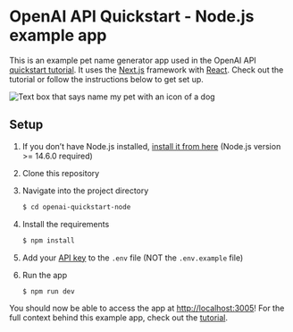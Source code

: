 # OpenAI API Quickstart - Node.js example app

This is an example pet name generator app used in the OpenAI API [quickstart tutorial](https://platform.openai.com/docs/quickstart). It uses the [Next.js](https://nextjs.org/) framework with [React](https://reactjs.org/). Check out the tutorial or follow the instructions below to get set up.

![Text box that says name my pet with an icon of a dog](https://user-images.githubusercontent.com/10623307/213887080-b2bc4645-7fdb-4dbd-ae42-efce00d0dc29.png)


## Setup

1. If you don’t have Node.js installed, [install it from here](https://nodejs.org/en/) (Node.js version >= 14.6.0 required)

2. Clone this repository

3. Navigate into the project directory

   ```bash
   $ cd openai-quickstart-node
   ```

4. Install the requirements

   ```bash
   $ npm install
   ```

5. Add your [API key](https://platform.openai.com/account/api-keys) to the `.env` file (NOT the `.env.example` file)

6. Run the app

   ```bash
   $ npm run dev
   ```

You should now be able to access the app at [http://localhost:3005](http://localhost:3005)! For the full context behind this example app, check out the [tutorial](https://platform.openai.com/docs/quickstart).
